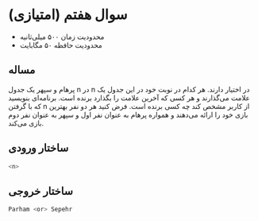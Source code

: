 # سوال هفتم (امتیازی)

+ محدودیت زمان ۵۰۰ میلی‌ثانیه
+ محدودیت حافظه ۵۰ مگابایت

## مساله
پرهام و سپهر یک جدول n در n‌ در اختیار دارند. هر کدام در نوبت خود در این جدول یک علامت می‌گذارند و هر کسی که آخرین علامت را بگذارد برنده است. برنامه‌ای بنویسید که با گرفتن n از کاربر مشخص کند چه کسی برنده است. فرض کنید هر دو نفر بهترین بازی خود را ارائه می‌دهند و همواره پرهام به عنوان نفر اول و سپهر به عنوان نفر دوم بازی می‌کند. 

## ساختار ورودی

```sh
<n>
```

## ساختار خروجی

```sh
Parham <or> Sepehr
```
